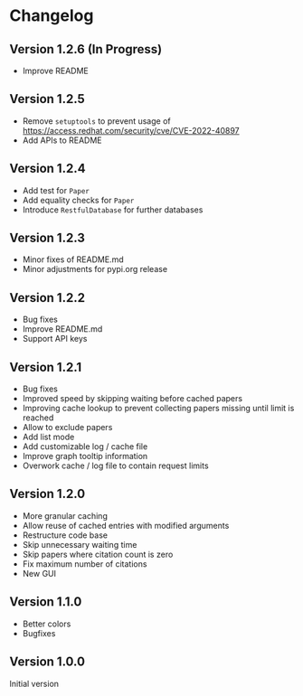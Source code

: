 # Changelog

## Version 1.2.6 (In Progress)
- Improve README

## Version 1.2.5
- Remove `setuptools` to prevent usage of https://access.redhat.com/security/cve/CVE-2022-40897
- Add APIs to README

## Version 1.2.4
- Add test for `Paper`
- Add equality checks for `Paper`
- Introduce `RestfulDatabase` for further databases

## Version 1.2.3

- Minor fixes of README.md
- Minor adjustments for pypi.org release

## Version 1.2.2

- Bug fixes
- Improve README.md
- Support API keys

## Version 1.2.1

- Bug fixes
- Improved speed by skipping waiting before cached papers
- Improving cache lookup to prevent collecting papers missing until limit is reached
- Allow to exclude papers
- Add list mode
- Add customizable log / cache file
- Improve graph tooltip information
- Overwork cache / log file to contain request limits

## Version 1.2.0

- More granular caching
- Allow reuse of cached entries with modified arguments
- Restructure code base
- Skip unnecessary waiting time
- Skip papers where citation count is zero
- Fix maximum number of citations
- New GUI

## Version 1.1.0

- Better colors
- Bugfixes

## Version 1.0.0

Initial version